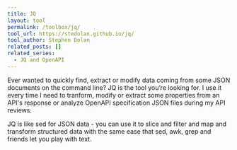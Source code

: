 ```yaml
---
title: JQ
layout: tool
permalink: /toolbox/jq/
tool_url: https://stedolan.github.io/jq/
tool_author: Stephen Dolan
related_posts: []
related_series:
  - JQ and OpenAPI
---
```


Ever wanted to quickly find, extract or modify data coming from some JSON documents on the command line? JQ is the tool you’re looking for. I use it every time I need to tranform, modify or extract some properties from an API's response or analyze OpenAPI specification JSON files during my API reviews.
<!--more-->
JQ is like sed for JSON data - you can use it to slice and filter and map and transform structured data with the same ease that sed, awk, grep and friends let you play with text.